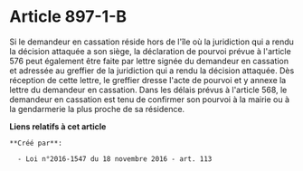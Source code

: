 # Article 897-1-B

Si le demandeur en cassation réside hors de l'île où la juridiction qui a  rendu la décision attaquée a son siège, la
déclaration de pourvoi  prévue à l'article 576 peut également être faite par lettre signée du  demandeur en cassation et
adressée au greffier de la juridiction qui a  rendu la décision attaquée. Dès réception de cette lettre, le greffier  dresse
l'acte de pourvoi et y annexe la lettre du demandeur en  cassation. Dans les délais prévus à l'article 568, le demandeur en
cassation est tenu de confirmer son pourvoi à la mairie ou à la  gendarmerie la plus proche de sa résidence.

**Liens relatifs à cet article**

	**Créé par**:

	  - Loi n°2016-1547 du 18 novembre 2016 - art. 113
